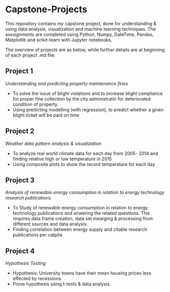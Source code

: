 # Capstone-Projects

This repository contains my capstone project, done for understanding & using data analysis, visualization and machine learning techniques. The asssignments are completed using Python, Numpy, DateTime, Pandas, Matplotlib and scikit-learn with Jupyter notebooks.

The overview of projects are as below, while further details are at beginning of each project .md file: 

## Project 1
*Understanding and predicting property maintenance fines*

- To solve the issue of blight violations and to increase blight compliance for proper fine collection by the city administratin for deteriorated condition of property.
- Using predicting modelling (with regression), to predict whether a given blight ticket will be paid on time

## Project 2
*Weather data pattern analysis & visualization*

- To analyze real world climate data for each day from 2005- 2014 and finding relative high or low temperature in 2015
- Using composite plots to show the record temperature for each day

## Project 3
*Analysis of renewable energy consumption in relation to energy technology research publications*

- To Study of renewable energy consumption in relation to energy technology publications and anwering the related questions. This requires data frame creation, data set mearging & processing from different sources and data analysis.
- Finding correlation between energy supply and  citable research publications per catpita

## Project 4

*Hypothesis Testing*
- Hypothesis: University towns have their mean housing prices less effected by recessions.
- Prove hypothesis using t-tests & data analysis.
